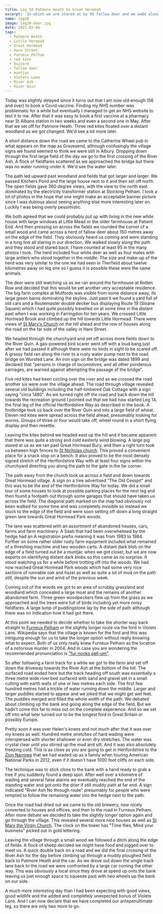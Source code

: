```yaml
---
title: Leg 28 Patmore Heath to Great Hormead
excerpt: 'In which we are stared at by 95 fallow deer and we wade along the River Ash'
name: leg28
image: leg28-deer.jpg
date: 2021-03-06
tags:
  - Patmore Heath
  - Little Hormead
  - Great Hormead
  - Hare Street
  - Furneux Pelham
  - red kite
  - buzzard
  - fallow deer
  - muntjac
  - Violets Lane
  - River Ash
  - River Quin
---
```


Today was slightly delayed since it turns out that I am now old enough (56 and over) to book a Covid vaccine. Finding my NHS number was problematic for a while but eventually I managed to get an NHS website to text it to me. After that it was easy to book a first vaccine at a pharmacy near St Albans station in two weeks and even a second one in May. After that we set off for Patmore Heath. Three red kites floated over a distant woodland as we got changed. We'd see a lot more later.

A short distance down the road we came to the Catherine Wheel pub in what appears on the map as Gravesend, although confusingly the village signs we found seemed to think we were still in Albury. Dropping down through the first large field of the day we go to the first crossing of the River Ash. A flock of fieldfares scattered as we approached the bridge but there was no water running under it. We'd see the water later.

The path led upward past woodland and fields that got larger and larger. We passed Kitchers Pond and the large house next to it and then set off north. The open fields gave 360 degree views, with the view to the north east dominated by the electricity transformer station at Stocking Pelham. I took a lot of photos in the hope that one might make an acceptable banner picture since I was dubious about seeing anything else more interesting later on. Luckily I was being overly pessimistic.

We both agreed that we could probably put up with living in the new white house with large windows at Little Mead or the older farmhouse at Patient End. And then pressing on across the fields we rounded the corner of a small wood and came across a herd of fallow deer about 150 metres away on the edge of the field. They obviously heard us coming and were standing in a long line all staring in our direction. We walked slowly along the path and they stood and stared back. I have counted at least 95 in the many photos I took. The herd included four white deer as well as four males with large antlers who stood together in the middle. The size and make-up of the herd was very similar to the one we had seen in Therfield about twelve kilometres away on leg one so I guess it is possible these were the same animals.

The deer were still watching us as we ran around the farmhouse at Rotten Row and decided that this would be yet another very acceptable residence. The big farm complex at Mutfords was visible from some distance away, its large green barns dominating the skyline. Just past it we found a yard full of old cars and a Routemaster double decker bus displaying Route 19 (Sloane Square) which I had quite possibly travelled on at some time in the distant past when I was working in Farringdon for ten years. We crossed Little Hormead Brook and climbed up the hill towards Little Hormead. There were views of [St Mary's Church](https://hertfordshirechurches.weebly.com/little-hormead-church-hertfordshire.html) on the hill ahead and the row of houses along the road on the far side of the valley in Hare Street.

We headed through the churchyard and set off across more fields down to the River Quin. A gas-powered bird scarer went off with a loud bang just after we had passed it although there were no birds in sight to be scared off. A grassy field ran along the river to a rusty water pump next to the road bridge on Worsted Lane. An iron sign on the bridge was dated 1899 and declared that "persons in charge of locomotives, and all other ponderous carriages, are warned against attempting the passage of the bridge".

Five red kites had been circling over the river and as we crossed the road another six were over the village ahead. The road through village revealed several old buildings including the half-timbered Oak Cottage with a sign saying "circa 1480". As we turned right off the road and back down the hill towards the recreation ground I pointed out that we had now started Leg 14, the final leg of the official Hertfordshire Way as described in the book. A footbridge took us back over the River Quin and into a large field of wheat. Eleven red kites were spread across the field ahead, presumably looking for worms. Groups of three or four would take off, wheel round in a short flying display and then resettle.

Leaving the kites behind we headed east up the hill and it became apparent that there was quite a strong and cold easterly wind blowing. A large pig stared at us as we ran past Great Hormead Bury, and then a right turn took us between high fences to [St Nicholas church](https://hertfordshirechurches.weebly.com/great-hormead-church-hertfordshire.html). This proved a convenient place for a snack stop on a bench. It also proved to be the most densely signed stretch of the Hertfordshire Way with at least four signs within the churchyard directing you along the path to the gate in the far corner.

The path away from the church took us across a field and down towards Great Hormead village. A sign on a tree advertised "The Old Cesspit" and this was to be the end of the Hertfordshire Way for today. We did a small tour of some houses to look at possible parking places for the next leg and then found a footpath out through some garages that should have taken us across the field. The diagonal path marked on the map had obviously not been walked for some time and was completely invisible so instead we stuck to the edge of the field and were soon setting off down a long straight green lane towards Great Hormead Park woods.

The lane was scattered with an assortment of abandoned houses, cars, farms and farm machinery. A Saab that had been overwhelmed by the hedge had an A registration prefix meaning it was from 1983 to 1984. Further on some rather older rusty farm equipment included what remained of a threshing machine and two wooden carts. A distant dark blob on the edge of a field turned out be a muntjac when we got closer, but we are now experts on identifying distant dark blobs so this came as no surprise. It stood watching us for a while before trotting off into the woods. We had now reached Great Hormead Park woods which had some very nice sections of runnable oak and hazel as well as quite a lot of mud on the path still, despite the sun and wind of the previous week.

Coming out of the woods we got to an area of scrubby grassland and woodland which concealed a large moat and the remains of another abandoned farm. Three green woodpeckers flew up from the grass as we approached and the trees were full of birds including yet more noisy fieldfares. A large lump of puddingstone lay by the side of path although there was no indication how it had got there.

At this point we needed to decide whether to take the shorter way back straight to [Furneux Pelham](https://en.wikipedia.org/wiki/Furneux_Pelham) or the slightly longer route via the ford in Violets Lane. Wikipedia says that the village is known for the ford and this was intriguing enough for us to take the longer option without really knowing what to expect. Both of us only really knew Furneux Pelham as the location of a notorious murder in 2004. And in case you are wondering the recommended pronunciation is ["fur-nooks pell-um"](https://www.hertfordshiremercury.co.uk/news/hertfordshire-news/12-places-hertfordshire-people-mispronounce-3448493).

So after following a farm track for a while we got to the farm and set off down the driveway towards the River Ash at the bottom of the hill. The surfaced road ended here but the track heading off south was essentially a three metre wide river bed surfaced with sand and gravel set in a small cutting with earth walls of one or two metres each side. The first few hundred metres had a trickle of water running down the middle. Larger and larger puddles started to appear and we joked that we might get wet feet. The puddles merged and filled the whole width of the path. We debated about climbing up the bank and going along the edge of the field. But we hadn't come this far to miss out on the complete experience. And so we set off into what later turned out to be the longest ford in Great Britain or possibly Europe.

Pretty soon it was over Helen's knees and not much after that it was over my knees as well. Hundred metre stretches of hard wading were interspersed with shorter shallower or even dry stretches. The water was crystal clear until you stirred up the mud and silt. And it was also absolutely freezing cold. This is as close as you are going to get in Hertfordshire to the [Zion Narrows](https://www.nps.gov/zion/planyourvisit/thenarrows.htm) that we had waded up as a family when touring American National Parks in 2012, even if it doesn't have 1000 foot cliffs on each side.

The technique was to stick close to the bank with a hand ready to grab a tree if you suddenly found a deep spot. After well over a kilometre of wading and several false alarms we eventually reached the end of the standing water and got onto the drier if still muddy path at far end. A sign indicated "River Ash No through route" presumably for people who were tempted to follow the remaining water into the hedge next to the path.

Once the road had dried out we came to the old brewery, now nicely converted to houses and offices, and then to the road in Furneux Pelham. After more debate we decided to take the slightly longer option again and go through the village. This revealed several more nice houses as well as [St Mary the Virgin Church](https://hertfordshirechurches.weebly.com/-furneux-pelham-church-hertfordshire.html). The clock on the tower has "Time flies, Mind your business" picked out in gold lettering.

Leaving the village through a small wood we followed a ditch along the edge of fields. A flock of sheep decided we might have food and jogged over to meet us. A quick double back on a road and we did the final crossing of the River Ash for the day before climbing up through a muddy ploughed field back to Patmore Heath and the car. As we drove out down the single track lane back to the road we were confronted by a large car coming the other way. This was obviously a local since they drove at speed up onto the bank leaving us just enough space to squeeze past with two wheels up the bank on our side.

A much more interesting day than I had been expecting with good views, good wildlife and the added and completely unexpected bonus of Violets Lane. And I can now declare that we have completed our antepenultimate leg, so there are only two more to go.
